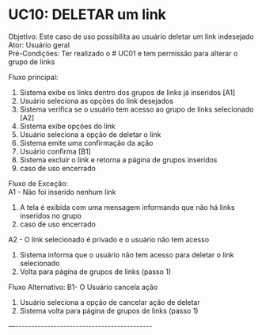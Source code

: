 # UC10: DELETAR um link  
Objetivo: Este caso de uso possibilita ao usuário deletar um link indesejado  
Ator: Usuário geral   
Pré-Condições: Ter realizado o # UC01 e tem permissão para alterar o grupo de links  
  
Fluxo principal:  
1.	Sistema exibe os links dentro dos grupos de links já inseridos [A1]  
2.	Usuário seleciona as opções do link desejados  
3.	Sistema verifica se o usuário tem acesso ao grupo de links selecionado [A2]  
4.	Sistema exibe opções do link 
5.	Usuário seleciona a opção de deletar o link  
6.	Sistema emite uma confirmação da ação  
7.	Usuário confirma [B1]  
8.	Sistema excluir o link e retorna a página de grupos inseridos  
9.	caso de uso encerrado    
  
Fluxo de Exceção:  
A1 - Não foi inserido nenhum link  
1.	A tela é exibida com uma mensagem informando que não há links inseridos no grupo  
2.	caso de uso encerrado  
  
A2 - O link selecionado é privado e o usuário não tem acesso  
1.	Sistema informa que o usuário não tem acesso para deletar o link selecionado
2.	Volta para página de grupos de links (passo 1)  

Fluxo Alternativo:
B1- O Usuário cancela ação  
1.  Usuário seleciona a opção de cancelar ação de deletar
2.	Sistema volta para página de grupos de links (passo 1)  

  
—-------------------------------------------  
  
